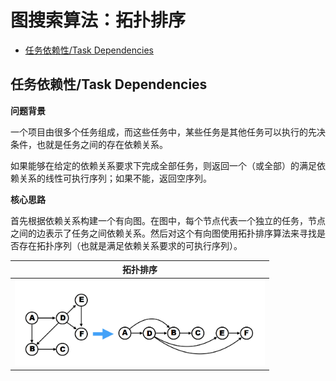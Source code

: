 # 图搜索算法：拓扑排序

- [任务依赖性/Task Dependencies](#Task_Dependencies)

## 任务依赖性/Task Dependencies <a name="Task_Dependencies"></a>

**问题背景**

一个项目由很多个任务组成，而这些任务中，某些任务是其他任务可以执行的先决条件，也就是任务之间的存在依赖关系。

如果能够在给定的依赖关系要求下完成全部任务，则返回一个（或全部）的满足依赖关系的线性可执行序列；如果不能，返回空序列。

**核心思路**

首先根据依赖关系构建一个有向图。在图中，每个节点代表一个独立的任务，节点之间的边表示了任务之间依赖关系。然后对这个有向图使用拓扑排序算法来寻找是否存在拓扑序列（也就是满足依赖关系要求的可执行序列）。

|拓扑排序|
|---|
|<img src="https://github.com/TBD2021/Salt-and-Computer-Science/blob/main/Algorithms/img/TopologicalSort1.png" width=400px>|

